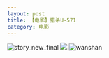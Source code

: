 ```yaml
---
layout: post
title: 【电影】猎杀U-571
category: 电影
---
```

![story_new_final](http://rh8cub8wq.hd-bkt.clouddn.com/img/story_new_final_0322.png)
![](http://rfbyavrvr.hd-bkt.clouddn.com/img/u-220721-1.jpg)
![wanshan](http://rh8cub8wq.hd-bkt.clouddn.com/img/wanshan.png)





  




